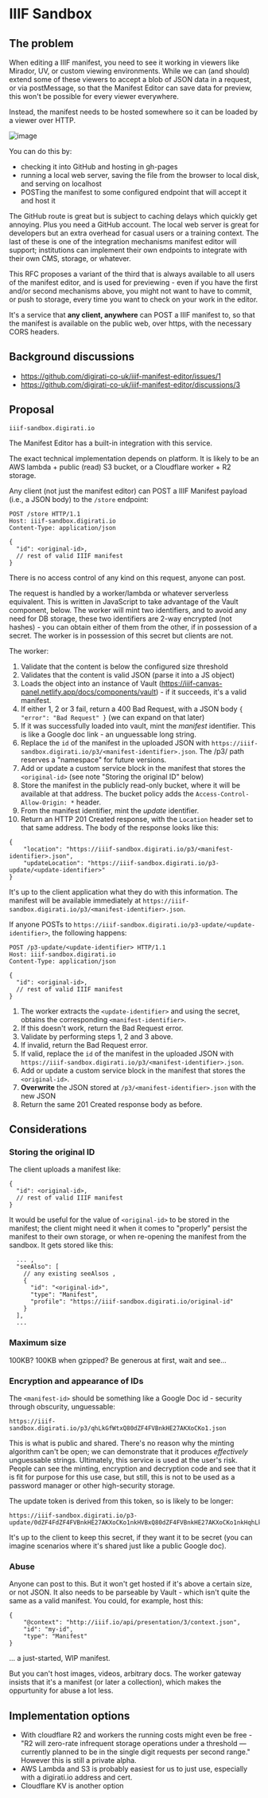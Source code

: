 # IIIF Sandbox

## The problem

When editing a IIIF manifest, you need to see it working in viewers like Mirador, UV, or custom viewing environments. While we can (and should) extend some of these viewers to accept a blob of JSON data in a request, or via postMessage, so that the Manifest Editor can save data for preview, this won't be possible for every viewer everywhere.

Instead, the manifest needs to be hosted somewhere so it can be loaded by a viewer over HTTP.

![image](https://user-images.githubusercontent.com/1443575/151345653-774665de-0e15-4ca2-b1d6-ecad1e7698ea.png)

You can do this by:

 - checking it into GitHub and hosting in gh-pages
 - running a local web server, saving the file from the browser to local disk, and serving on localhost
 - POSTing the manifest to some configured endpoint that will accept it and host it

The GitHub route is great but is subject to caching delays which quickly get annoying. Plus you need a GitHub account.
The local web server is great for developers but an extra overhead for casual users or a training context.
The last of these is one of the integration mechanisms manifest editor will support; institutions can implement their own endpoints to integrate with their own CMS, storage, or whatever.

This RFC proposes a variant of the third that is always available to all users of the manifest editor, and is used for previewing - even if you have the first and/or second mechanisms above, you might not want to have to commit, or push to storage, every time you want to check on your work in the editor.

It's a service that **any client, anywhere** can POST a IIIF manifest to, so that the manifest is available on the public web, over https, with the necessary CORS headers.

## Background discussions

 - https://github.com/digirati-co-uk/iiif-manifest-editor/issues/1
 - https://github.com/digirati-co-uk/iiif-manifest-editor/discussions/3

## Proposal

`iiif-sandbox.digirati.io`

The Manifest Editor has a built-in integration with this service.

The exact technical implementation depends on platform. It is likely to be an AWS lambda + public (read) S3 bucket, or a Cloudflare worker + R2 storage.

Any client (not just the manifest editor) can POST a IIIF Manifest payload (i.e., a JSON body) to the `/store` endpoint:

```
POST /store HTTP/1.1
Host: iiif-sandbox.digirati.io
Content-Type: application/json

{
  "id": <original-id>,
  // rest of valid IIIF manifest
}
```

There is no access control of any kind on this request, anyone can post.

The request is handled by a worker/lambda or whatever serverless equivalent. This is written in JavaScript to take advantage of the Vault component, below.
The worker will mint two identifiers, and to avoid any need for DB storage, these two identifiers are 2-way encrypted (not hashes) - you can obtain either of them from the other, if in possession of a secret. The worker is in possession of this secret but clients are not.


The worker:

1. Validate that the content is below the configured size threshold
1. Validates that the content is valid JSON (parse it into a JS object)
2. Loads the object into an instance of Vault (https://iiif-canvas-panel.netlify.app/docs/components/vault) - if it succeeds, it's a valid manifest.
3. If either 1, 2 or 3 fail, return a 400 Bad Request, with a JSON body `{ "error": "Bad Request" }` (we can expand on that later)
4. If it was successfully loaded into vault, mint the *manifest* identifier. This is like a Google doc link - an unguessable long string.
5. Replace the `id` of the manifest in the uploaded JSON with `https://iiif-sandbox.digirati.io/p3/<manifest-identifier>.json`. The /p3/ path reserves a "namespace" for future versions.
6. Add or update a custom service block in the manifest that stores the `<original-id>` (see note "Storing the original ID" below)
6. Store the manifest in the publicly read-only bucket, where it will be available at that address. The bucket policy adds the `Access-Control-Allow-Origin: *` header.
7. From the manifest identifier, mint the *update* identifier.
8. Return an HTTP 201 Created response, with the `Location` header set to that same address. The body of the response looks like this: 

```
{
    "location": "https://iiif-sandbox.digirati.io/p3/<manifest-identifier>.json",
    "updateLocation": "https://iiif-sandbox.digirati.io/p3-update/<update-identifier>"
}
```

It's up to the client application what they do with this information. The manifest will be available immediately at `https://iiif-sandbox.digirati.io/p3/<manifest-identifier>.json`.

If anyone POSTs to `https://iiif-sandbox.digirati.io/p3-update/<update-identifier>`, the following happens:

```
POST /p3-update/<update-identifier> HTTP/1.1
Host: iiif-sandbox.digirati.io
Content-Type: application/json

{
  "id": <original-id>,
  // rest of valid IIIF manifest
}
```

1. The worker extracts the `<update-identifier>` and using the secret, obtains the corresponding `<manifest-identifier>`.
2. If this doesn't work, return the Bad Request error.
3. Validate by performing steps 1, 2 and 3 above. 
4. If invalid, return the Bad Request error.
5. If valid, replace the `id` of the manifest in the uploaded JSON with `https://iiif-sandbox.digirati.io/p3/<manifest-identifier>.json`. 
6. Add or update a custom service block in the manifest that stores the `<original-id>`.
5. **Overwrite** the JSON stored at `/p3/<manifest-identifier>.json` with the new JSON
6. Return the same 201 Created response body as before.


## Considerations

### Storing the original ID

The client uploads a manifest like:

```
{
  "id": <original-id>,
  // rest of valid IIIF manifest
}
```

It would be useful for the value of `<original-id>` to be stored in the manifest; the client might need it when it comes to "properly" persist the manifest to their own storage, or when re-opening the manifest from the sandbox. It gets stored like this:

```
  ... ,
  "seeAlso": [
    // any existing seeAlsos ,
    {
      "id": "<original-id>",
      "type": "Manifest",
      "profile": "https://iiif-sandbox.digirati.io/original-id"
    }
  ],
  ...
```


### Maximum size

100KB? 100KB when gzipped? Be generous at first, wait and see...

### Encryption and appearance of IDs

The `<manifest-id>` should be something like a Google Doc id - security through obscurity, unguessable:

```
https://iiif-sandbox.digirati.io/p3/qhLkGfWtxQ80dZF4FVBnkHE27AKXoCKo1.json
```

This is what is public and shared. There's no reason why the minting algorithm can't be open; we can demonstrate that it produces _effectively_ unguessable strings. Ultimately, this service is used at the user's risk. People can see the minting, encryption and decryption code and see that it is fit for purpose for this use case, but still, this is not to be used as a password manager or other high-security storage.

The update token is derived from this token, so is likely to be longer:

```
https://iiif-sandbox.digirati.io/p3-update/0dZF4FdZF4FVBnkHE27AKXoCKo1nkHVBxQ80dZF4FVBnkHE27AKXoCKo1nkHqhLkGfWt.json
```

It's up to the client to keep this secret, if they want it to be secret (you can imagine scenarios where it's shared just like a public Google doc).

### Abuse

Anyone can post to this. But it won't get hosted if it's above a certain size, or not JSON. It also needs to be parseable by Vault - which isn't quite the same as a valid manifest. You could, for example, host this:

```
{
    "@context": "http://iiif.io/api/presentation/3/context.json", 
    "id": "my-id",
    "type": "Manifest"
}
```

... a just-started, WIP manifest. 

But you can't host images, videos, arbitrary docs. The worker gateway insists that it's a manifest (or later a collection), which makes the oppurtunity for abuse a lot less.

## Implementation options

 - With cloudflare R2 and workers the running costs might even be free - "R2 will zero-rate infrequent storage operations under a threshold — currently planned to be in the single digit requests per second range." However this is still a private alpha.
 - AWS Lambda and S3 is probably easiest for us to just use, especially with a digirati.io address and cert.
 - Cloudflare KV is another option
 
